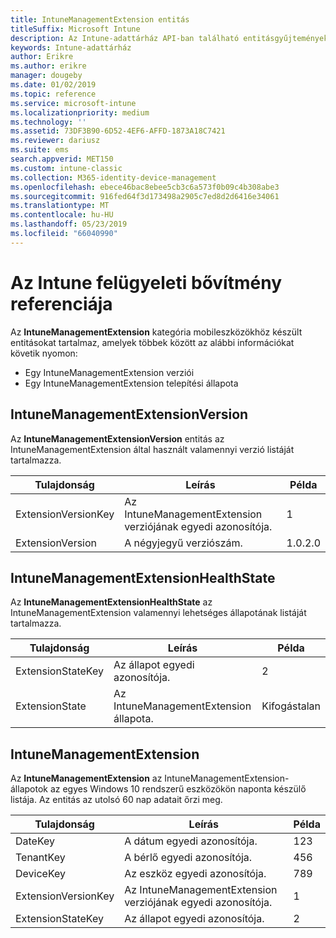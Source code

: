 ```yaml
---
title: IntuneManagementExtension entitás
titleSuffix: Microsoft Intune
description: Az Intune-adattárház API-ban található entitásgyűjtemények IntuneManagementExtension entitáskategóriájára vonatkozó referencia-témakör.
keywords: Intune-adattárház
author: Erikre
ms.author: erikre
manager: dougeby
ms.date: 01/02/2019
ms.topic: reference
ms.service: microsoft-intune
ms.localizationpriority: medium
ms.technology: ''
ms.assetid: 73DF3B90-6D52-4EF6-AFFD-1873A18C7421
ms.reviewer: dariusz
ms.suite: ems
search.appverid: MET150
ms.custom: intune-classic
ms.collection: M365-identity-device-management
ms.openlocfilehash: ebece46bac8ebee5cb3c6a573f0b09c4b308abe3
ms.sourcegitcommit: 916fed64f3d173498a2905c7ed8d2d6416e34061
ms.translationtype: MT
ms.contentlocale: hu-HU
ms.lasthandoff: 05/23/2019
ms.locfileid: "66040990"
---
```

# <a name="reference-for-intune-management-extension"></a>Az Intune felügyeleti bővítmény referenciája

Az **IntuneManagementExtension** kategória mobileszközökhöz készült entitásokat tartalmaz, amelyek többek között az alábbi információkat követik nyomon:

  -  Egy IntuneManagementExtension verziói
  -  Egy IntuneManagementExtension telepítési állapota

## <a name="intunemanagementextensionversion"></a>IntuneManagementExtensionVersion

Az **IntuneManagementExtensionVersion** entitás az IntuneManagementExtension által használt valamennyi verzió listáját tartalmazza.

| Tulajdonság  | Leírás | Példa |
|---------|------------|--------|
| ExtensionVersionKey |Az IntuneManagementExtension verziójának egyedi azonosítója. | 1 |
| ExtensionVersion |A négyjegyű verziószám. |1.0.2.0 |

## <a name="intunemanagementextensionhealthstate"></a>IntuneManagementExtensionHealthState

Az **IntuneManagementExtensionHealthState** az IntuneManagementExtension valamennyi lehetséges állapotának listáját tartalmazza.

| Tulajdonság  | Leírás | Példa |
|---------|------------|--------|
| ExtensionStateKey |Az állapot egyedi azonosítója. | 2 |
| ExtensionState |Az IntuneManagementExtension állapota. | Kifogástalan |

## <a name="intunemanagementextension"></a>IntuneManagementExtension

Az **IntuneManagementExtension** az IntuneManagementExtension-állapotok az egyes Windows 10 rendszerű eszközökön naponta készülő listája.
Az entitás az utolsó 60 nap adatait őrzi meg. 


|      Tulajdonság       |                         Leírás                         | Példa |
|---------------------|-------------------------------------------------------------|---------|
|       DateKey       |               A dátum egyedi azonosítója.                |   123   |
|      TenantKey      |              A bérlő egyedi azonosítója.               |   456   |
|      DeviceKey      |              Az eszköz egyedi azonosítója.               |   789   |
| ExtensionVersionKey | Az IntuneManagementExtension verziójának egyedi azonosítója. |    1    |
|  ExtensionStateKey  |             Az állapot egyedi azonosítója.              |    2    |

